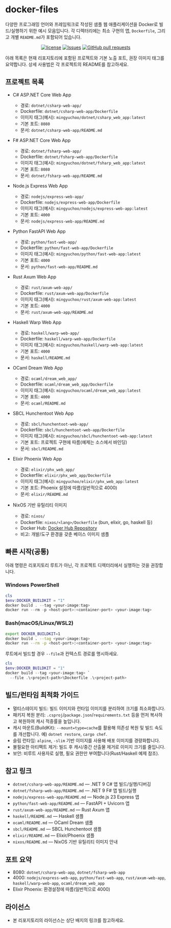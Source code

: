 # docker-files

다양한 프로그래밍 언어와 프레임워크로 작성된 샘플 웹 애플리케이션을 Docker로 빌드/실행하기 위한 예시 모음입니다. 각 디렉터리에는 최소 구현의 앱, `Dockerfile`, 그리고 개별 `README.md`가 포함되어 있습니다.

<p align="center">
  <a href="https://github.com/mingyuchoo/docker-files/blob/main/LICENSE"><img alt="license" src="https://img.shields.io/github/license/mingyuchoo/docker-files"/></a>
  <a href="https://github.com/mingyuchoo/docker-files/issues"><img alt="Issues" src="https://img.shields.io/github/issues/mingyuchoo/docker-files?color=appveyor" /></a>
  <a href="https://github.com/mingyuchoo/docker-files/pulls"><img alt="GitHub pull requests" src="https://img.shields.io/github/issues-pr/mingyuchoo/docker-files?color=appveyor" /></a>
</p>

아래 목록은 현재 리포지토리에 포함된 프로젝트와 기본 노출 포트, 권장 이미지 태그를 요약합니다. 상세 사용법은 각 프로젝트의 README를 참고하세요.

## 프로젝트 목록

- C# ASP.NET Core Web App
  - 경로: `dotnet/csharp-web-app/`
  - Dockerfile: `dotnet/csharp-web-app/Dockerfile`
  - 이미지 태그(예시): `mingyuchoo/dotnet/csharp_web_app:latest`
  - 기본 포트: `8080`
  - 문서: `dotnet/csharp-web-app/README.md`

- F# ASP.NET Core Web App
  - 경로: `dotnet/fsharp-web-app/`
  - Dockerfile: `dotnet/fsharp-web-app/Dockerfile`
  - 이미지 태그(예시): `mingyuchoo/dotnet/fsharp_web_app:latest`
  - 기본 포트: `8080`
  - 문서: `dotnet/fsharp-web-app/README.md`

- Node.js Express Web App
  - 경로: `nodejs/express-web-app/`
  - Dockerfile: `nodejs/express-web-app/Dockerfile`
  - 이미지 태그(예시): `mingyuchoo/nodejs/express-web-app:latest`
  - 기본 포트: `4000`
  - 문서: `nodejs/express-web-app/README.md`

- Python FastAPI Web App
  - 경로: `python/fast-web-app/`
  - Dockerfile: `python/fast-web-app/Dockerfile`
  - 이미지 태그(예시): `mingyuchoo/python/fast-web-app:latest`
  - 기본 포트: `4000`
  - 문서: `python/fast-web-app/README.md`

- Rust Axum Web App
  - 경로: `rust/axum-web-app/`
  - Dockerfile: `rust/axum-web-app/Dockerfile`
  - 이미지 태그(예시): `mingyuchoo/rust/axum-web-app:latest`
  - 기본 포트: `4000`
  - 문서: `rust/axum-web-app/README.md`

- Haskell Warp Web App
  - 경로: `haskell/warp-web-app/`
  - Dockerfile: `haskell/warp-web-app/Dockerfile`
  - 이미지 태그(예시): `mingyuchoo/haskell/warp-web-app:latest`
  - 기본 포트: `4000`
  - 문서: `haskell/README.md`

- OCaml Dream Web App
  - 경로: `ocaml/dream_web_app/`
  - Dockerfile: `ocaml/dream_web_app/Dockerfile`
  - 이미지 태그(예시): `mingyuchoo/ocaml/dream_web_app:latest`
  - 기본 포트: `4000`
  - 문서: `ocaml/README.md`

- SBCL Hunchentoot Web App
  - 경로: `sbcl/hunchentoot-web-app/`
  - Dockerfile: `sbcl/hunchentoot-web-app/Dockerfile`
  - 이미지 태그(예시): `mingyuchoo/sbcl/hunchentoot-web-app:latest`
  - 기본 포트: 프로젝트 구현에 따름(예제는 소스에서 바인딩)
  - 문서: `sbcl/README.md`

- Elixir Phoenix Web App
  - 경로: `elixir/phx_web_app/`
  - Dockerfile: `elixir/phx_web_app/Dockerfile`
  - 이미지 태그(예시): `mingyuchoo/elixir/phx_web_app:latest`
  - 기본 포트: Phoenix 설정에 따름(일반적으로 4000)
  - 문서: `elixir/README.md`

- NixOS 기반 유틸리티 이미지
  - 경로: `nixos/`
  - Dockerfile: `nixos/<lang>/Dockerfile` (bun, elixir, go, haskell 등)
  - Docker Hub: [Docker Hub Repository](https://hub.docker.com/repository/docker/mingyuchoo/nixos)
  - 비고: 개발/도구 환경을 갖춘 베이스 이미지 샘플

## 빠른 시작(공통)

아래 명령은 리포지토리 루트가 아닌, 각 프로젝트 디렉터리에서 실행하는 것을 권장합니다.

### Windows PowerShell

```powershell
cls
$env:DOCKER_BUILDKIT = "1"
docker build . --tag <your-image:tag>
docker run --rm -p <host-port>:<container-port> <your-image:tag>
```

### Bash(macOS/Linux/WSL2)

```bash
export DOCKER_BUILDKIT=1
docker build . --tag <your-image:tag>
docker run --rm -p <host-port>:<container-port> <your-image:tag>
```

루트에서 빌드할 경우 `--file`과 컨텍스트 경로를 명시하세요.

```powershell
cls
$env:DOCKER_BUILDKIT = "1"
docker build --tag <your-image:tag> `
  --file .\<project-path>\Dockerfile .\<project-path>
```

## 빌드/런타임 최적화 가이드

- 멀티스테이지 빌드: 빌드 이미지와 런타임 이미지를 분리하여 크기를 최소화합니다.
- 패키지 복원 분리: `.csproj`/`package.json`/`requirements.txt` 등을 먼저 복사하고 복원하여 캐시 적중률을 높입니다.
- 캐시 마운트(BuildKit): `--mount=type=cache`를 활용해 의존성 복원 및 빌드 속도를 개선합니다. 예) `dotnet restore`, `cargo chef`.
- 슬림 런타임: `alpine`, `-slim` 기반 이미지를 사용해 배포 이미지를 경량화합니다.
- 불필요한 아티팩트 제거: 빌드 후 캐시/중간 산출물 제거로 이미지 크기를 줄입니다.
- 보안: 비루트 사용자로 실행, 필요 권한만 부여합니다(Rust/Haskell 예제 참조).

## 참고 링크

- `dotnet/csharp-web-app/README.md` — .NET 9 C# 앱 빌드/실행/디버깅
- `dotnet/fsharp-web-app/README.md` — .NET 9 F# 앱 빌드/실행
- `nodejs/express-web-app/README.md` — Node.js 23 Express 앱
- `python/fast-web-app/README.md` — FastAPI + Uvicorn 앱
- `rust/axum-web-app/README.md` — Rust Axum 앱
- `haskell/README.md` — Haskell 샘플
- `ocaml/README.md` — OCaml Dream 샘플
- `sbcl/README.md` — SBCL Hunchentoot 샘플
- `elixir/README.md` — Elixir/Phoenix 샘플
- `nixos/README.md` — NixOS 기반 유틸리티 이미지 안내

## 포트 요약

- 8080: `dotnet/csharp-web-app`, `dotnet/fsharp-web-app`
- 4000: `nodejs/express-web-app`, `python/fast-web-app`, `rust/axum-web-app`, `haskell/warp-web-app`, `ocaml/dream_web_app`
- Elixir Phoenix: 환경설정에 따름(일반적으로 4000)

## 라이선스

- 본 리포지토리의 라이선스는 상단 배지의 링크를 참고하세요.

